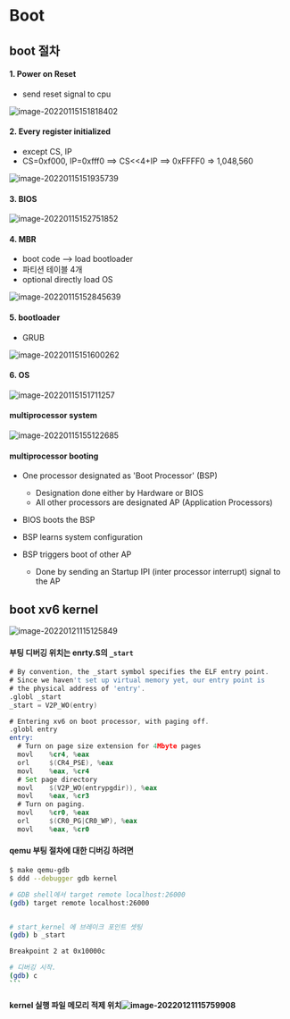 # Boot

## boot 절차

#### 1. Power on Reset

* send reset signal to cpu

![image-20220115151818402](img/image-20220115151818402.png)



#### 2. Every register initialized

* except  CS, IP  
* CS=0xf000, IP=0xfff0 ==> CS<<4+IP ==> 0xFFFF0 => 1,048,560

![image-20220115151935739](img/image-20220115151935739.png)

#### 3. BIOS

![image-20220115152751852](img/image-20220115152751852.png)



#### 4. MBR

* boot code --> load bootloader
* 파티션 테이블 4개
* optional directly load OS

![image-20220115152845639](img/image-20220115152845639.png)

#### 5. bootloader

* GRUB

![image-20220115151600262](img/image-20220115151600262.png)

#### 6. OS 

![image-20220115151711257](img/image-20220115151711257.png)





#### multiprocessor system



![image-20220115155122685](img/image-20220115155122685.png)



#### multiprocessor booting

* One processor designated as 'Boot Processor'  (BSP)

  * Designation done either by Hardware or BIOS
  * All other processors are designated AP (Application Processors)

* BIOS boots the BSP

* BSP learns system configuration

* BSP triggers boot of other AP

  * Done by sending an Startup IPI (inter processor interrupt) signal to the AP

  

## boot  xv6 kernel

![image-20220121115125849](img/image-20220121115125849.png)



#### 부팅 디버깅 위치는 enrty.S의 `_start`

```asm
# By convention, the _start symbol specifies the ELF entry point.
# Since we haven't set up virtual memory yet, our entry point is
# the physical address of 'entry'.
.globl _start
_start = V2P_WO(entry)

# Entering xv6 on boot processor, with paging off.
.globl entry
entry:
  # Turn on page size extension for 4Mbyte pages
  movl    %cr4, %eax
  orl     $(CR4_PSE), %eax
  movl    %eax, %cr4
  # Set page directory
  movl    $(V2P_WO(entrypgdir)), %eax
  movl    %eax, %cr3
  # Turn on paging.
  movl    %cr0, %eax
  orl     $(CR0_PG|CR0_WP), %eax
  movl    %eax, %cr0
```

#### qemu 부팅 절차에 대한  디버깅 하려면

```sh
$ make qemu-gdb
$ ddd --debugger gdb kernel

# GDB shell에서 target remote localhost:26000 
(gdb) target remote localhost:26000


# start_kernel 에 브레이크 포인트 셋팅
(gdb) b _start

Breakpoint 2 at 0x10000c

# 디버깅 시작.
(gdb) c
​```
```







#### kernel 실행 파일 메모리 적제 위치![image-20220121115759908](img/image-20220121115759908.png)